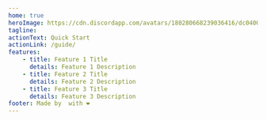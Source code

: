 ```yaml
---
home: true
heroImage: https://cdn.discordapp.com/avatars/180280668239036416/dc0400db7024c441f7c6bfd9ce957fa4.webp?size=256
tagline:
actionText: Quick Start
actionLink: /guide/
features:
    - title: Feature 1 Title
      details: Feature 1 Description
    - title: Feature 2 Title
      details: Feature 2 Description
    - title: Feature 3 Title
      details: Feature 3 Description
footer: Made by  with ❤️
---
```

